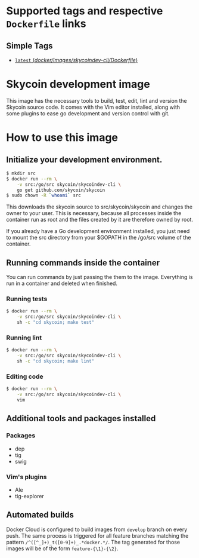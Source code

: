 # Supported tags and respective `Dockerfile` links

## Simple Tags

-	[`latest` (*docker/images/skycoindev-cli/Dockerfile*)](https://github.com/skycoin/skycoin/tree/develop/docker/images/skycoindev-cli/Dockerfile)

# Skycoin development image

This image has the necessary tools to build, test, edit, lint and version the Skycoin
source code.  It comes with the Vim editor installed, along with some plugins
to ease go development and version control with git.

# How to use this image

## Initialize your development environment.

```sh
$ mkdir src
$ docker run --rm \
    -v src:/go/src skycoin/skycoindev-cli \
    go get github.com/skycoin/skycoin
$ sudo chown -R `whoami` src
```

This downloads the skycoin source to src/skycoin/skycoin and changes the owner
to your user. This is necessary, because all processes inside the container run
as root and the files created by it are therefore owned by root.

If you already have a Go development environment installed, you just need to
mount the src directory from your $GOPATH in the /go/src volume of the
container. 

## Running commands inside the container

You can run commands by just passing the them to the image.  Everything is run
in a container and deleted when finished.

### Running tests

```sh
$ docker run --rm \
    -v src:/go/src skycoin/skycoindev-cli \
    sh -c "cd skycoin; make test"
```

### Running lint

```sh
$ docker run --rm \
    -v src:/go/src skycoin/skycoindev-cli \
    sh -c "cd skycoin; make lint"
```

### Editing code

```sh
$ docker run --rm \
    -v src:/go/src skycoin/skycoindev-cli \
    vim
```

## Additional tools and packages installed

### Packages

- dep
- tig
- swig

### Vim's plugins

- Ale
- tig-explorer

## Automated builds

Docker Cloud is configured to build images from `develop` branch on every push.
The same process is triggered for all feature branches matching the pattern
`/^([^_]+)_t([0-9]+)_.*docker.*/`. The tag generated for those images will be of the form
`feature-{\1}-{\2}`.

